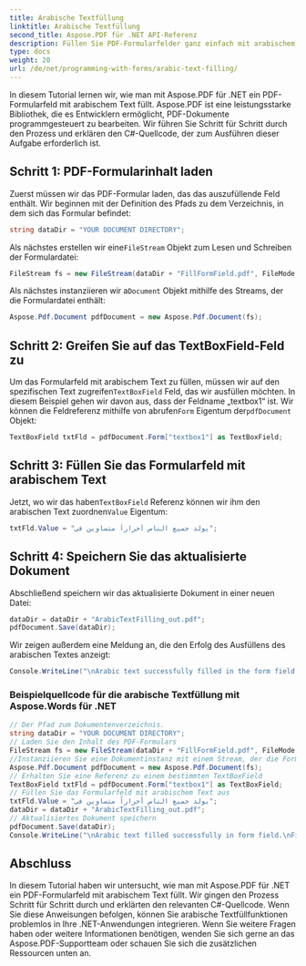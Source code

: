 ```yaml
---
title: Arabische Textfüllung
linktitle: Arabische Textfüllung
second_title: Aspose.PDF für .NET API-Referenz
description: Füllen Sie PDF-Formularfelder ganz einfach mit arabischem Text mit Aspose.PDF für .NET.
type: docs
weight: 20
url: /de/net/programming-with-forms/arabic-text-filling/
---
```


In diesem Tutorial lernen wir, wie man mit Aspose.PDF für .NET ein PDF-Formularfeld mit arabischem Text füllt. Aspose.PDF ist eine leistungsstarke Bibliothek, die es Entwicklern ermöglicht, PDF-Dokumente programmgesteuert zu bearbeiten. Wir führen Sie Schritt für Schritt durch den Prozess und erklären den C#-Quellcode, der zum Ausführen dieser Aufgabe erforderlich ist.

## Schritt 1: PDF-Formularinhalt laden

Zuerst müssen wir das PDF-Formular laden, das das auszufüllende Feld enthält. Wir beginnen mit der Definition des Pfads zu dem Verzeichnis, in dem sich das Formular befindet:

```csharp
string dataDir = "YOUR DOCUMENT DIRECTORY";
```

 Als nächstes erstellen wir eine`FileStream` Objekt zum Lesen und Schreiben der Formulardatei:

```csharp
FileStream fs = new FileStream(dataDir + "FillFormField.pdf", FileMode.Open, FileAccess.ReadWrite);
```

 Als nächstes instanziieren wir a`Document` Objekt mithilfe des Streams, der die Formulardatei enthält:

```csharp
Aspose.Pdf.Document pdfDocument = new Aspose.Pdf.Document(fs);
```

## Schritt 2: Greifen Sie auf das TextBoxField-Feld zu

 Um das Formularfeld mit arabischem Text zu füllen, müssen wir auf den spezifischen Text zugreifen`TextBoxField` Feld, das wir ausfüllen möchten. In diesem Beispiel gehen wir davon aus, dass der Feldname „textbox1“ ist. Wir können die Feldreferenz mithilfe von abrufen`Form` Eigentum der`pdfDocument` Objekt:

```csharp
TextBoxField txtFld = pdfDocument.Form["textbox1"] as TextBoxField;
```

## Schritt 3: Füllen Sie das Formularfeld mit arabischem Text

 Jetzt, wo wir das haben`TextBoxField` Referenz können wir ihm den arabischen Text zuordnen`Value` Eigentum:

```csharp
txtFld.Value = "يولد جميع الناس أحراراً متساوين في";
```

## Schritt 4: Speichern Sie das aktualisierte Dokument

Abschließend speichern wir das aktualisierte Dokument in einer neuen Datei:

```csharp
dataDir = dataDir + "ArabicTextFilling_out.pdf";
pdfDocument.Save(dataDir);
```

Wir zeigen außerdem eine Meldung an, die den Erfolg des Ausfüllens des arabischen Textes anzeigt:

```csharp
Console.WriteLine("\nArabic text successfully filled in the form field.\nFile saved in the following location: " + dataDir);
```

### Beispielquellcode für die arabische Textfüllung mit Aspose.Words für .NET 
```csharp
// Der Pfad zum Dokumentenverzeichnis.
string dataDir = "YOUR DOCUMENT DIRECTORY";
// Laden Sie den Inhalt des PDF-Formulars
FileStream fs = new FileStream(dataDir + "FillFormField.pdf", FileMode.Open, FileAccess.ReadWrite);
//Instanziieren Sie eine Dokumentinstanz mit einem Stream, der die Formulardatei enthält
Aspose.Pdf.Document pdfDocument = new Aspose.Pdf.Document(fs);
// Erhalten Sie eine Referenz zu einem bestimmten TextBoxField
TextBoxField txtFld = pdfDocument.Form["textbox1"] as TextBoxField;
// Füllen Sie das Formularfeld mit arabischem Text aus
txtFld.Value = "يولد جميع الناس أحراراً متساوين في";
dataDir = dataDir + "ArabicTextFilling_out.pdf";
// Aktualisiertes Dokument speichern
pdfDocument.Save(dataDir);
Console.WriteLine("\nArabic text filled successfully in form field.\nFile saved at " + dataDir);
```

## Abschluss

In diesem Tutorial haben wir untersucht, wie man mit Aspose.PDF für .NET ein PDF-Formularfeld mit arabischem Text füllt. Wir gingen den Prozess Schritt für Schritt durch und erklärten den relevanten C#-Quellcode. Wenn Sie diese Anweisungen befolgen, können Sie arabische Textfüllfunktionen problemlos in Ihre .NET-Anwendungen integrieren. Wenn Sie weitere Fragen haben oder weitere Informationen benötigen, wenden Sie sich gerne an das Aspose.PDF-Supportteam oder schauen Sie sich die zusätzlichen Ressourcen unten an.